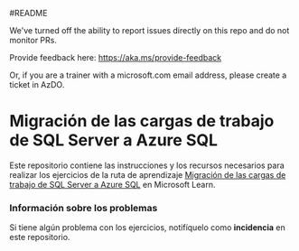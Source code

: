 #README

We've turned off the ability to report issues directly on this repo and do not monitor PRs.

Provide feedback here: https://aka.ms/provide-feedback

Or, if you are a trainer with a microsoft.com email address, please create a ticket in AzDO.

# Migración de las cargas de trabajo de SQL Server a Azure SQL

Este repositorio contiene las instrucciones y los recursos necesarios para realizar los ejercicios de la ruta de aprendizaje [Migración de las cargas de trabajo de SQL Server a Azure SQL](https://learn.microsoft.com/training/paths/migrate-sql-workloads-azure/) en Microsoft Learn.

### Información sobre los problemas

Si tiene algún problema con los ejercicios, notifíquelo como **incidencia** en este repositorio.
